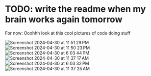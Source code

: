 # TODO: write the readme when my brain works again tomorrow

For now:
Ooohhh look at this cool pictures of code doing stuff

![Screenshot 2024-04-30 at 11 51 29 PM](https://github.com/JamesDarby345/Vesuvius_3D_datasets/assets/49734270/30cb539e-1cb6-42ce-8182-dd97ca5a5a1c)
![Screenshot 2024-04-30 at 11 50 23 PM](https://github.com/JamesDarby345/Vesuvius_3D_datasets/assets/49734270/1c6882f4-ba8f-4978-b82b-0d7b790c535e)
![Screenshot 2024-04-30 at 6 03 44 PM](https://github.com/JamesDarby345/Vesuvius_3D_datasets/assets/49734270/ccc349b5-aa0d-4bbb-b71c-5063cb031df6)
![Screenshot 2024-04-30 at 11 37 17 AM](https://github.com/JamesDarby345/Vesuvius_3D_datasets/assets/49734270/a4a90256-798c-4bd5-8a48-0d1862716c29)
![Screenshot 2024-04-30 at 6 03 32 PM](https://github.com/JamesDarby345/Vesuvius_3D_datasets/assets/49734270/3693e538-4155-4e4e-8504-66e650ecca3c)
![Screenshot 2024-04-30 at 11 37 25 AM](https://github.com/JamesDarby345/Vesuvius_3D_datasets/assets/49734270/fde955c8-91de-4160-b759-e32c585112df)
